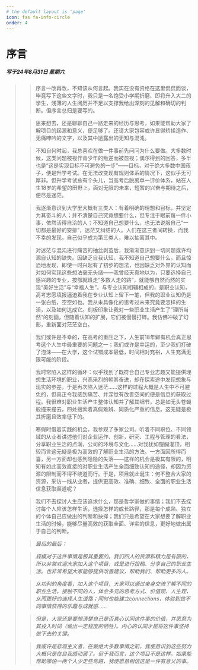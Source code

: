 ```yaml
---
# the default layout is 'page'
icon: fas fa-info-circle
order: 4
---
```

# 序言
##### 写于24年8月31日 星期六
>> 序言一改再改，不知该从何言起。我实在没有资格在这里侃侃而谈，毕竟写下这些文字时，我只是一名饱受小学期折磨、即将升入大二的学生，浅薄的人生阅历并不足以支撑我给出深刻的见解和确切的判断。但序言总归是要写的。
>
>> 思来想去，还是聊聊自己一路走来的经历与思考，如果能帮助大家了解项目的起源和意义，便足够了。还请大家包容或许显得矫揉造作、无痛呻吟的文字，以及其中透露出的无知与混沌。
> 
>> 不知自何时起，我总喜欢在做一件事前先问问为什么要做。大多数时候，这类问题被视作青少年的叛逆而被忽视；偶尔得到的回答，多半也是“这是实现目标不可避免的一步”——目标，对于绝大多数中国孩子，便是升学考试。在无法改变现有规则体系的情况下，这似乎无可厚非。但升学考试总有个头儿，当高考后脱离单一评价体系，站在人生18岁的希望的田野上，面对无限的未来，短暂的兴奋与期待之后，便尽是迷茫。
>
>> 我逐渐意识到大学里大概有三类人：有着明确的理想和目标，并坚定为其奋斗的人；并不清楚自己究竟想要什么，但专注于眼前每一件小事，依然活得自洽的人；不知道自己想要什么，也无法说服自己“一切都是最好的安排”，迷茫又纠结的人。人们在这三者间转换，而我不幸的发现，自己似乎成为第三类人，难以抽离其中。
>
>> 对迷茫与混沌进行痛苦的抽丝剥茧后，我渐渐意识到一切问题或许均源自认知的缺失。因缺乏自我认知，我不知道自己想要什么，而且惊恐地发现，即使一时兴起有了初步的想法，也因缺乏对外界的认知而对如何实现这些想法毫无头绪——我曾经天真地以为，只要选择自己感兴趣的专业，按部就班走“多数人走的路”，就能够自然而然的实现“美好生活”与“幸福人生”。与专业认知相辅相成的，是职业认知，高考志愿填报逼迫着我在专业认知上留下一笔，但我的职业认知仍是一张白纸，空空如也。我从未具像化的思考过未来究竟要怎样的生活，以及如何达成它。刻板印象让我对一些职业生活产生了”理所当然“的刻画，但随着认知的扩展，它们被慢慢打碎。我仿佛冲破了幻影，重新面对茫茫空白。
>
>> 我们或许是不幸的，在高考的重压之下，人生前18年鲜有机会真正思考这个人生中最重要的问题之一；我们或许是幸运的，至少我们打破了泡沫——在大学，这个试错成本最低，时间相对充裕，人生充满无限可能的阶段。
> 
>> 我时常陷入这样的循环：似乎找到了既符合自己专业志趣又能提供理想生活环境的职业，兴高采烈的朝其奋进，却在探索途中发现想象与现实的参差，于是再次陷入迷茫……这样的过程大概是人生中不可避免的，但真正令我感到痛苦、并深觉有改善空间的便是信息的获取过程。我很难对职业生活产生整体认知并了解其细节，总是如无头苍蝇般撞来撞去，四处搜索着真假难辨、同质化严重的信息。这无疑是极其折磨且效率低下的。
>
>> 寒假时借着实践的机会，我参观了多家公司。听着不同职位、不同领域的从业者讲述他们对企业运作、创新，研究、工程与管理的看法，分享职业生活的点滴，公司的环境与文化……对我犹如醍醐灌顶，相较而言这无疑是极为高效的了解职业生活的方法。一方面因所得而喜，另一方面却也感到隐隐的失落——这样的机会是极其有限的，明知有如此高效直接的对职业生活产生全面细致认知的途径，却因为资源的限制而不得不绕道而行。于是，项目就此诞生：何不整合大家的资源，采访一线从业者，提供更高效、准确、细致、全面的职业生活信息获取渠道呢？
> 
>> 我们不去探讨人生应该追求什么，那是哲学家做的事情；我们不去探讨每个人应该怎样生活，选择怎样的成长路径，那是每个成熟、独立的个体自己应做出的判断和抉择；我们只是希望在大家想要了解职业生活的时候，能够尽量高效的获取全面、详实的信息，更好地做出属于自己的判断。
>
>
>>_最后的最后：_
>
>> _规模对于这件事情是极其重要的。我们四人的资源和精力是有限的，所以非常欢迎大家加入这个项目，或是进行投稿、分享自己的职业生活。也非常希望大家能够提供改善建议，帮助我们、帮助更多的人。_
>
>> _从功利的角度看，加入这个项目，大家可以通过亲身交流了解不同的职业生活，接触不同的人，体会多元的思考方式、价值观、人生观，从而更好的选择人生道路；同时也能建立connections，体验到做不同事情获得的乐趣与成就感……_
>
>> _但是，大家还是要想清楚自己是否真心认同这件事的价值，并愿意为其投入时间（做出一定程度的牺牲）。内心的认同才是将这件事坚持做下去的关键。_
>
>> _我或许是悲观主义者，在做绝大多数事情之前，我便意识到这些努力大概只是在自我感动罢了。但于我而言，这个项目不是这样。如果能帮助哪怕一两个人少走些弯路，我便愿意相信这是一件有意义的事。_

